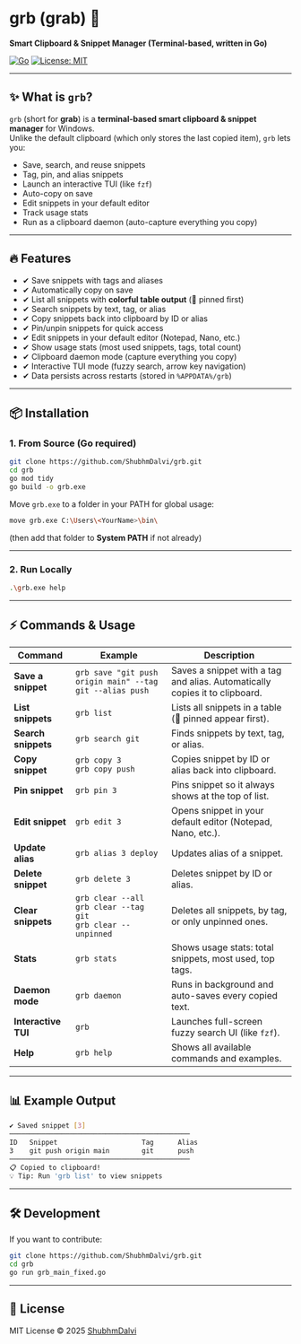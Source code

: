 # grb (grab) 🚀
**Smart Clipboard & Snippet Manager (Terminal-based, written in Go)**

[![Go](https://img.shields.io/badge/Go-1.22-blue?logo=go)](https://golang.org/)
[![License: MIT](https://img.shields.io/badge/License-MIT-green.svg)](LICENSE)

---

## ✨ What is `grb`?
`grb` (short for **grab**) is a **terminal-based smart clipboard & snippet manager** for Windows.  
Unlike the default clipboard (which only stores the last copied item), `grb` lets you:

- Save, search, and reuse snippets  
- Tag, pin, and alias snippets  
- Launch an interactive TUI (like `fzf`)  
- Auto-copy on save  
- Edit snippets in your default editor  
- Track usage stats  
- Run as a clipboard daemon (auto-capture everything you copy)  

---

## 🔥 Features
- ✔ Save snippets with tags and aliases  
- ✔ Automatically copy on save  
- ✔ List all snippets with **colorful table output** (📌 pinned first)  
- ✔ Search snippets by text, tag, or alias  
- ✔ Copy snippets back into clipboard by ID or alias  
- ✔ Pin/unpin snippets for quick access  
- ✔ Edit snippets in your default editor (Notepad, Nano, etc.)  
- ✔ Show usage stats (most used snippets, tags, total count)  
- ✔ Clipboard daemon mode (capture everything you copy)  
- ✔ Interactive TUI mode (fuzzy search, arrow key navigation)  
- ✔ Data persists across restarts (stored in `%APPDATA%/grb`)  

---

## 📦 Installation

### 1. From Source (Go required)
```bash
git clone https://github.com/ShubhmDalvi/grb.git
cd grb
go mod tidy
go build -o grb.exe
```

Move `grb.exe` to a folder in your PATH for global usage:  
```bash
move grb.exe C:\Users\<YourName>\bin\
```
(then add that folder to **System PATH** if not already)

---

### 2. Run Locally
```bash
.\grb.exe help
```

---

## ⚡ Commands & Usage  

| Command | Example | Description |
|---------|----------|-------------|
| **Save a snippet** | `grb save "git push origin main" --tag git --alias push` | Saves a snippet with a tag and alias. Automatically copies it to clipboard. |
| **List snippets** | `grb list` | Lists all snippets in a table (📌 pinned appear first). |
| **Search snippets** | `grb search git` | Finds snippets by text, tag, or alias. |
| **Copy snippet** | `grb copy 3` <br> `grb copy push` | Copies snippet by ID or alias back into clipboard. |
| **Pin snippet** | `grb pin 3` | Pins snippet so it always shows at the top of list. |
| **Edit snippet** | `grb edit 3` | Opens snippet in your default editor (Notepad, Nano, etc.). |
| **Update alias** | `grb alias 3 deploy` | Updates alias of a snippet. |
| **Delete snippet** | `grb delete 3` | Deletes snippet by ID or alias. |
| **Clear snippets** | `grb clear --all` <br> `grb clear --tag git` <br> `grb clear --unpinned` | Deletes all snippets, by tag, or only unpinned ones. |
| **Stats** | `grb stats` | Shows usage stats: total snippets, most used, top tags. |
| **Daemon mode** | `grb daemon` | Runs in background and auto-saves every copied text. |
| **Interactive TUI** | `grb` | Launches full-screen fuzzy search UI (like `fzf`). |
| **Help** | `grb help` | Shows all available commands and examples. |

---

## 📊 Example Output  

```bash
✔ Saved snippet [3]
─────────────────────────────────────────────
ID   Snippet                     Tag      Alias
3    git push origin main        git      push
─────────────────────────────────────────────
📋 Copied to clipboard!
💡 Tip: Run 'grb list' to view snippets
```

---

## 🛠 Development
If you want to contribute:  
```bash
git clone https://github.com/ShubhmDalvi/grb.git
cd grb
go run grb_main_fixed.go
```

---

## 📄 License
MIT License © 2025 [ShubhmDalvi](https://github.com/ShubhmDalvi)
